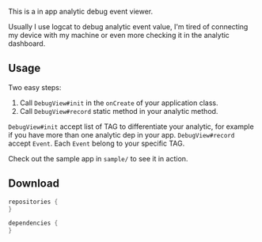 This is a in app analytic debug event viewer.

Usually I use logcat to debug analytic event value, I'm tired of connecting my device with my machine or even more checking it in the analytic dashboard.

Usage
-----

Two easy steps:

1. Call `DebugView#init` in the `onCreate` of your application class.
2. Call `DebugView#record` static method in your analytic method.

`DebugView#init` accept list of TAG to differentiate your analytic, for example if you have more than one analytic dep in your app.
`DebugView#record` accept `Event`. Each `Event` belong to your specific TAG. 

Check out the sample app in `sample/` to see it in action.

Download
--------

```groovy
repositories {
}

dependencies {
}
```
